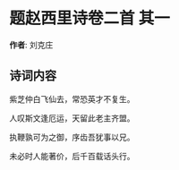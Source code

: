 # 题赵西里诗卷二首  其一

**作者**: 刘克庄

## 诗词内容

紫芝仲白飞仙去，常恐英才不复生。

人叹斯文逢厄运，天留此老主齐盟。

执鞭孰可为之御，序齿吾犹事以兄。

未必时人能著价，后千百载话头行。

